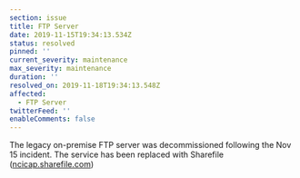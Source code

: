 ```yaml
---
section: issue
title: FTP Server
date: 2019-11-15T19:34:13.534Z
status: resolved
pinned: ''
current_severity: maintenance
max_severity: maintenance
duration: ''
resolved_on: 2019-11-18T19:34:13.548Z
affected:
  - FTP Server
twitterFeed: ''
enableComments: false
---
```

The legacy on-premise FTP server was decommissioned following the Nov 15 incident.  The service has been replaced with Sharefile ([ncicap.sharefile.com](https://ncicap.sharefile.com))
